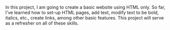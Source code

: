 In this project, I am going to create a basic website using HTML only.
So far, I've learned how to set-up HTML pages, add text, modify text to be bold,
italics, etc., create links, among other basic features. This project
will serve as a refresher on all of these skills.
